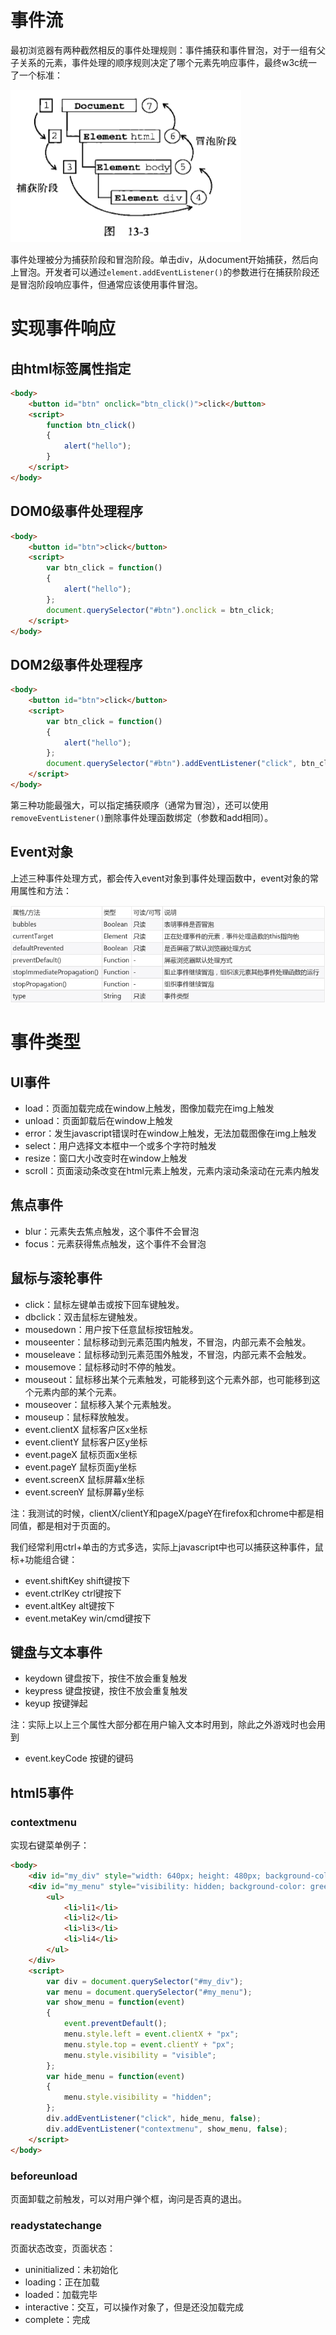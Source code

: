 # 事件流

最初浏览器有两种截然相反的事件处理规则：事件捕获和事件冒泡，对于一组有父子关系的元素，事件处理的顺序规则决定了哪个元素先响应事件，最终w3c统一了一个标准：

![](res/1.png)

事件处理被分为捕获阶段和冒泡阶段。单击div，从document开始捕获，然后向上冒泡。开发者可以通过`element.addEventListener()`的参数进行在捕获阶段还是冒泡阶段响应事件，但通常应该使用事件冒泡。

# 实现事件响应

## 由html标签属性指定

```html
<body>
	<button id="btn" onclick="btn_click()">click</button>
	<script>
		function btn_click()
		{
			alert("hello");
		}
	</script>
</body>
```

## DOM0级事件处理程序

```html
<body>
	<button id="btn">click</button>
	<script>
		var btn_click = function()
		{
			alert("hello");
		};
		document.querySelector("#btn").onclick = btn_click;
	</script>
</body>
```

## DOM2级事件处理程序

```html
<body>
	<button id="btn">click</button>
	<script>
		var btn_click = function()
		{
			alert("hello");
		};
		document.querySelector("#btn").addEventListener("click", btn_click, false);
	</script>
</body>
```

第三种功能最强大，可以指定捕获顺序（通常为冒泡），还可以使用`removeEventListener()`删除事件处理函数绑定（参数和add相同）。

## Event对象

上述三种事件处理方式，都会传入event对象到事件处理函数中，event对象的常用属性和方法：

![](res/2.png)

# 事件类型

## UI事件

* load：页面加载完成在window上触发，图像加载完在img上触发
* unload：页面卸载后在window上触发
* error：发生javascript错误时在window上触发，无法加载图像在img上触发
* select：用户选择文本框中一个或多个字符时触发
* resize：窗口大小改变时在window上触发
* scroll：页面滚动条改变在html元素上触发，元素内滚动条滚动在元素内触发

## 焦点事件

* blur：元素失去焦点触发，这个事件不会冒泡
* focus：元素获得焦点触发，这个事件不会冒泡

## 鼠标与滚轮事件

* click：鼠标左键单击或按下回车键触发。
* dbclick：双击鼠标左键触发。
* mousedown：用户按下任意鼠标按钮触发。
* mouseenter：鼠标移动到元素范围内触发，不冒泡，内部元素不会触发。
* mouseleave：鼠标移动到元素范围外触发，不冒泡，内部元素不会触发。
* mousemove：鼠标移动时不停的触发。
* mouseout：鼠标移出某个元素触发，可能移到这个元素外部，也可能移到这个元素内部的某个元素。
* mouseover：鼠标移入某个元素触发。
* mouseup：鼠标释放触发。
* event.clientX 鼠标客户区x坐标
* event.clientY 鼠标客户区y坐标
* event.pageX 鼠标页面x坐标
* event.pageY 鼠标页面y坐标
* event.screenX 鼠标屏幕x坐标
* event.screenY 鼠标屏幕y坐标

注：我测试的时候，clientX/clientY和pageX/pageY在firefox和chrome中都是相同值，都是相对于页面的。

我们经常利用ctrl+单击的方式多选，实际上javascript中也可以捕获这种事件，鼠标+功能组合键：

* event.shiftKey shift键按下
* event.ctrlKey ctrl键按下
* event.altKey alt键按下
* event.metaKey win/cmd键按下

## 键盘与文本事件

* keydown 键盘按下，按住不放会重复触发
* keypress 键盘按键，按住不放会重复触发
* keyup 按键弹起

注：实际上以上三个属性大部分都在用户输入文本时用到，除此之外游戏时也会用到

* event.keyCode 按键的键码

## html5事件

### contextmenu

实现右键菜单例子：
```html
<body>
	<div id="my_div" style="width: 640px; height: 480px; background-color: red"></div>
	<div id="my_menu" style="visibility: hidden; background-color: green; position: absolute">
		<ul>
			<li>li1</li>
			<li>li2</li>
			<li>li3</li>
			<li>li4</li>
		</ul>
	</div>
	<script>
		var div = document.querySelector("#my_div");
		var menu = document.querySelector("#my_menu");
		var show_menu = function(event)
		{
			event.preventDefault();
			menu.style.left = event.clientX + "px";
			menu.style.top = event.clientY + "px";
			menu.style.visibility = "visible";
		};
		var hide_menu = function(event)
		{
			menu.style.visibility = "hidden";
		};
		div.addEventListener("click", hide_menu, false);
		div.addEventListener("contextmenu", show_menu, false);
	</script>
</body>
```

### beforeunload

页面卸载之前触发，可以对用户弹个框，询问是否真的退出。

### readystatechange

页面状态改变，页面状态：

* uninitialized：未初始化
* loading：正在加载
* loaded：加载完毕
* interactive：交互，可以操作对象了，但是还没加载完成
* complete：完成
